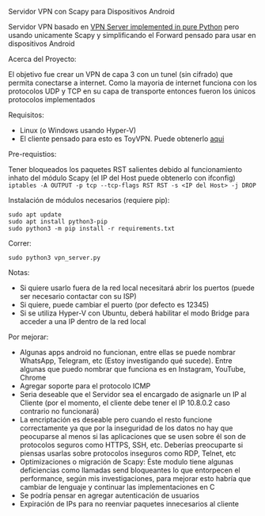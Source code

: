 Servidor VPN con Scapy para Dispositivos Android

Servidor VPN basado en [VPN Server implemented in pure Python](https://github.com/qwj/python-vpn) pero usando unicamente Scapy y simplificando el Forward pensado para usar en dispositivos Android

Acerca del Proyecto:

El objetivo fue crear un VPN de capa 3 con un tunel (sin cifrado) que permita conectarse a internet. Como la mayoria de internet funciona con los protocolos UDP y TCP en su capa de transporte entonces fueron los únicos protocolos implementados

Requisitos:
- Linux (o Windows usando Hyper-V)
- El cliente pensado para esto es ToyVPN. Puede obtenerlo [aqui](https://github.com/octavio1243/ToyVpn-Client)
    
Pre-requistios:

Tener bloqueados los paquetes RST salientes debido al funcionamiento inhato del módulo Scapy (el IP del Host puede obtenerlo con ifconfig)  
```iptables -A OUTPUT -p tcp --tcp-flags RST RST -s <IP del Host> -j DROP```

Instalación de módulos necesarios (requiere pip):
```
sudo apt update
sudo apt install python3-pip
sudo python3 -m pip install -r requirements.txt
```
Correr:
```
sudo python3 vpn_server.py
```
Notas:
- Si quiere usarlo fuera de la red local necesitará abrir los puertos (puede ser necesario contactar con su ISP)
- Si quiere, puede cambiar el puerto (por defecto es 12345)
- Si se utiliza Hyper-V con Ubuntu, deberá habilitar el modo Bridge para acceder a una IP dentro de la red local

Por mejorar:
- Algunas apps android no funcionan, entre ellas se puede nombrar WhatsApp, Telegram, etc (Estoy investigando qué sucede). Entre algunas que puedo nombrar que funciona es en Instagram, YouTube, Chrome
- Agregar soporte para el protocolo ICMP
- Seria deseable que el Servidor sea el encargado de asignarle un IP al Cliente (por el momento, el cliente debe tener el IP 10.8.0.2 caso contrario no funcionará)
- La encriptación es deseable pero cuando el resto funcione correctamente ya que por la inseguridad de los datos no hay que peocuparse al menos si las aplicaciones que se usen sobre él son de protocolos seguros como HTTPS, SSH, etc. Deberías preocuparte si piensas usarlas sobre protocolos inseguros como RDP, Telnet, etc
- Optimizaciones o migración de Scapy: Éste modulo tiene algunas deficiencias como llamadas send bloqueantes lo que entorpecen el performance, según mis investigaciones, para mejorar esto habría que cambiar de lenguaje y continuar las implementaciones en C
- Se podría pensar en agregar autenticación de usuarios
- Expiración de IPs para no reenviar paquetes innecesarios al cliente
